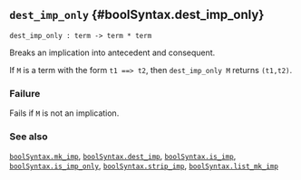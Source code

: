 ## `dest_imp_only` {#boolSyntax.dest_imp_only}


```
dest_imp_only : term -> term * term
```



Breaks an implication into antecedent and consequent.


If `M` is a term with the form `t1 ==> t2`, then `dest_imp_only M`
returns `(t1,t2)`.

### Failure

Fails if `M` is not an implication.

### See also

[`boolSyntax.mk_imp`](#boolSyntax.mk_imp), [`boolSyntax.dest_imp`](#boolSyntax.dest_imp), [`boolSyntax.is_imp`](#boolSyntax.is_imp), [`boolSyntax.is_imp_only`](#boolSyntax.is_imp_only), [`boolSyntax.strip_imp`](#boolSyntax.strip_imp), [`boolSyntax.list_mk_imp`](#boolSyntax.list_mk_imp)

